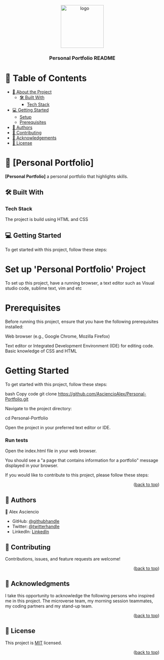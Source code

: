 
<div align="center">
 
  <img src="#" alt="logo" width="140"  height="auto" />
  <br/>

  <h3><b>Personal Portfolio README</b></h3>

</div>

# 📗 Table of Contents

- [📖 About the Project](#about-project)
  - [🛠 Built With](#built-with)
    - [Tech Stack](#tech-stack)
- [💻 Getting Started](#getting-started)
  - [Setup](#setup)
  - [Prerequisites](#prerequisites)
- [👥 Authors](#authors)
- [🤝 Contributing](#contributing)
- [🙏 Acknowledgements](#acknowledgements)
- [📝 License](#license)



# 📖 [Personal Portfolio] <a name="about-project"></a>

 **[Personal Portfolio]** a personal portfolio that highlights skills.


## 🛠 Built With <a name="built-with"></a>

### Tech Stack <a name="tech-stack"></a>

The project is build using HTML and CSS



## 💻 Getting Started <a name="getting-started"></a>

 To get started with this project, follow these steps:

# Set up 'Personal Portfolio' Project 

To set up this project, have a running browser, a text editor such as Visual studio code, sublime text, vim and etc

# Prerequisites

Before running this project, ensure that you have the following prerequisites installed:

Web browser (e.g., Google Chrome, Mozilla Firefox)

Text editor or Integrated Development Environment (IDE) for editing code.
Basic knowledge of CSS and HTML

# Getting Started
To get started with this project, follow these steps:

bash
Copy code
git clone https://github.com/AsciencioAlex/Personal-Portfolio.git

Navigate to the project directory:

 cd Personal-Portfolio


Open the project in your preferred text editor or IDE.

### Run tests
Open the index.html file in your web browser.

You should see a "a page that contains information for a portfolio" message displayed in your browser.


If you would like to contribute to this project, please follow these steps:

<p align="right">(<a href="#readme-top">back to top</a>)</p>


## 👥 Authors <a name="authors"></a>

👤 Alex Asciencio
- GitHub: [@githubhandle](https://github.com/Asciencioalex)
- Twitter: [@twitterhandle](https://twitter.com/@Codenetech)
- LinkedIn: [LinkedIn](https://linkedin.com/alex-asciencio-413612b9/)

## 🤝 Contributing <a name="contributing"></a>

Contributions, issues, and feature requests are welcome!


<p align="right">(<a href="#readme-top">back to top</a>)</p>


## 🙏 Acknowledgments <a name="acknowledgements"></a>
 I take this opportunity to acknowledge the following persons who inspired  me in this project.  The microverse team, my morning session teammates, my coding partners and my stand-up team.


<p align="right">(<a href="#readme-top">back to top</a>)</p>


## 📝 License <a name="license"></a>

This project is [MIT](./LICENSE) licensed.
<p align="right">(<a href="#readme-top">back to top</a>)</p>




